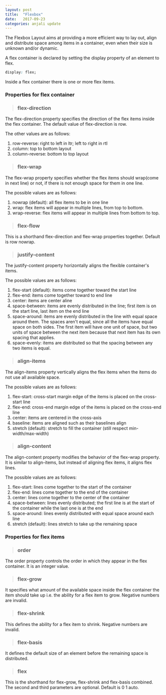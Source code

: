 ```yaml
---
layout: post
title:  "Flexbox"
date:   2017-09-23
categories: anjali update
---
```


The Flexbox Layout aims at providing a more efficient way to lay out, align and distribute space among items in a container, even when their size is unknown and/or dynamic.

A flex container is declared by setting the display property of an element to flex.
``` css
display: flex;
```
Inside a flex container there is one or more flex items.

### Properties for flex container

> ### flex-direction

The flex-direction property specifies the direction of the flex items inside the flex container. The default value of flex-direction is row.

The other values are as follows:
1. row-reverse: right to left in ltr; left to right in rtl
2. column: top to bottom layout
3. column-reverse: bottom to top layout

> ### flex-wrap

The flex-wrap property specifies whether the flex items should wrap(come in next line) or not, if there is not enough space for them in one line.

The possible values are as follows:
1. nowrap (default): all flex items to be in one line
2. wrap: flex items will appear in multiple lines, from top to bottom.
3. wrap-reverse: flex items will appear in multiple lines from bottom to top.

> ### flex-flow

This is a shorthand flex-direction and flex-wrap properties together. Default is row nowrap.

> ### justify-content

The justify-content property horizontally aligns the flexible container's items.

The possible values are as follows:
1. flex-start (default): items come together toward the start line
2. flex-end: items come together toward to end line
3. center: items are center aline
4. space-between: items are evenly distributed in the line; first item is on the start line, last item on the end line
5. space-around: items are evenly distributed in the line with equal space around them. The spaces aren't equal, since all the items have equal space on both sides. The first item will have one unit of space, but two units of space between the next item because that next item has its own spacing that applies.
6. space-evenly: items are distributed so that the spacing between any two items is equal.

> ### align-items

The align-items property vertically aligns the flex items when the items do not use all available space.

The possible values are as follows:
1. flex-start: cross-start margin edge of the items is placed on the cross-start line
2. flex-end: cross-end margin edge of the items is placed on the cross-end line
3. center: items are centered in the cross-axis
4. baseline: items are aligned such as their baselines align
5. stretch (default): stretch to fill the container (still respect min-width/max-width)

> ### align-content

The align-content property modifies the behavior of the flex-wrap property. It is similar to align-items, but instead of aligning flex items, it aligns flex lines.

The possible values are as follows:
1. flex-start: lines come together to the start of the container
2. flex-end: lines come together to the end of the container
3. center: lines come together to the center of the container
4. space-between: lines evenly distributed; the first line is at the start of the container while the last one is at the end
5. space-around: lines evenly distributed with equal space around each line
6. stretch (default): lines stretch to take up the remaining space

### Properties for flex items

> ### order

The order property controls the order in which they appear in the flex container. It is an integer value.

> ### flex-grow

It specifies what amount of the available space inside the flex container the item should take up i.e. the ability for a flex item to grow. Negative numbers are invalid.

> ### flex-shrink

This defines the ability for a flex item to shrink. Negative numbers are invalid.

> ### flex-basis

It defines the default size of an element before the remaining space is distributed.

> ### flex

This is the shorthand for flex-grow, flex-shrink and flex-basis combined. The second and third parameters are optional. Default is 0 1 auto.




















